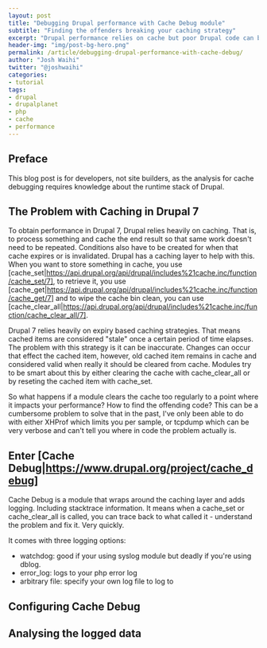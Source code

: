 ```yaml
---
layout: post
title: "Debugging Drupal performance with Cache Debug module"
subtitle: "Finding the offenders breaking your caching strategy"
excerpt: "Drupal performance relies on cache but poor Drupal code can break your caching system without you knowing about it!"
header-img: "img/post-bg-hero.png"
permalink: /article/debugging-drupal-performance-with-cache-debug/
author: "Josh Waihi"
twitter: "@joshwaihi"
categories:
- tutorial
tags:
- drupal
- drupalplanet
- php
- cache
- performance
---
```

## Preface
This blog post is for developers, not site builders, as the analysis for cache debugging requires knowledge about the runtime stack of Drupal.

## The Problem with Caching in Drupal 7
To obtain performance in Drupal 7, Drupal relies heavily on caching. That is, to process something and cache the end result so that same work doesn't need to be repeated. Conditions also have to be created for when that cache expires or is invalidated.
Drupal has a caching layer to help with this. When you want to store something in cache, you use [cache_set|https://api.drupal.org/api/drupal/includes%21cache.inc/function/cache_set/7], to retrieve it, you use [cache_get|https://api.drupal.org/api/drupal/includes%21cache.inc/function/cache_get/7] and to wipe the cache bin clean, you can use [cache_clear_all|https://api.drupal.org/api/drupal/includes%21cache.inc/function/cache_clear_all/7].

Drupal 7 relies heavily on expiry based caching strategies. That means cached items are considered "stale" once a certain period of time elapses. The problem with this strategy is it can be inaccurate. Changes can occur that effect the cached item, however, old cached item remains in cache and considered valid when really it should be cleared from cache. Modules try to be smart about this by either clearing the cache with cache_clear_all or by reseting the cached item with cache_set.

So what happens if a module clears the cache too regularly to a point where it impacts your performance? How to find the offending code? This can be a cumbersome problem to solve that in the past, I've only been able to do with either XHProf which limits you per sample, or tcpdump which can be very verbose and can't tell you where in code the problem actually is.

## Enter [Cache Debug|https://www.drupal.org/project/cache_debug]

Cache Debug is a module that wraps around the caching layer and adds logging. Including stacktrace information. It means when a cache_set or cache_clear_all is called, you can trace back to what called it - understand the problem and fix it. Very quickly.

It comes with three logging options:
* watchdog: good if your using syslog module but deadly if you're using dblog.
* error_log: logs to your php error log
* arbitrary file: specify your own log file to log to

## Configuring Cache Debug

## Analysing the logged data
